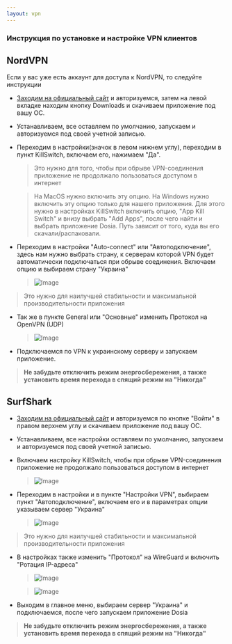 ```yaml
---
layout: vpn
---
```


### Инструкция по установке и настройке VPN клиентов

## NordVPN

Если у вас уже есть аккаунт для доступа к NordVPN, то следуйте инструкции

+ [Заходим на официальный сайт](https://my.nordaccount.com/) и авторизуемся, затем на левой вкладке находим кнопку Downloads и скачиваем приложение под вашу ОС.

+ Устанавливаем, все оставляем по умолчанию, запускаем и авторизуемся под своей учетной записью.

+ Переходим в настройки(значок в левом нижнем углу), переходим в пункт KillSwitch, включаем его, нажимаем "Да".

  > Это нужно для того, чтобы при обрыве VPN-соединения приложение не продолжало пользоваться доступом в интернет

  >На MacOS нужно включить эту опцию. На Windows нужно включить эту опцию только для нашего приложения. 
  >Для этого нужно в настройках KillSwitch включить опцию, "App Kill Switch" и внизу выбрать "Add Apps", после чего найти и выбрать приложение Dosia. Путь    зависит от того, куда вы его скачали/распаковали.

+ Переходим в настройки "Auto-connect" или "Автоподключение", здесь нам нужно выбрать страну, к серверам которой VPN будет автоматически подключаться при обрыве соединения. Включаем опцию и выбираем страну "Украина"

  >![Image](https://dddosia.github.io/images/autoconnect_nordvpn.png)


> Это нужно для наилучшей стабильности и максимальной производительности приложения

+ Так же в пункте General или "Основные" изменить Протокол на OpenVPN (UDP)

  >![Image](https://dddosia.github.io/images/protocol.png)

+ Подключаемся по VPN к украинскому серверу и запускаем приложение.

> **Не забудьте отключить режим энергосбережения, а также установить время перехода в спящий режим на "Никогда"**



## SurfShark

+ [Заходим на официальный сайт](https://surfshark.com/ru/) и авторизуемся по кнопке "Войти" в правом верхнем углу и скачиваем приложение под вашу ОС.

+ Устанавливаем, все настройки оставляем по умолчанию, запускаем и авторизуемся под своей учетной записью.

+ Включаем настройку KillSwitch, чтобы при обрыве VPN-соединения приложение не продолжало пользоваться доступом в интернет

  >![Image](https://dddosia.github.io/images/KillSwitch.png)


+ Переходим в настройки и в пункте "Настройки VPN", выбираем пункт "Автоподключение", включаем его и в параметрах опции указываем сервер "Украина"

  >![Image](https://dddosia.github.io/images/autoconnect.png)

> Это нужно для наилучшей стабильности и максимальной производительности приложения

+ В настройках также изменить "Протокол" на WireGuard и включить "Ротация IP-адреса"

  >![Image](https://dddosia.github.io/images/wireguard.png)

  >![Image](https://dddosia.github.io/images/iprotation.png)

+ Выходим в главное меню, выбираем сервер "Украина" и подключаемся, после чего запускаем приложение Dosia

> **Не забудьте отключить режим энергосбережения, а также установить время перехода в спящий режим на "Никогда"**
